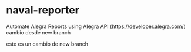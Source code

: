 # naval-reporter
Automate Alegra Reports using Alegra API (https://developer.alegra.com/) cambio desde new branch




este es un cambio de new branch
